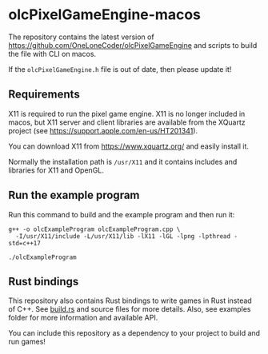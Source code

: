 # olcPixelGameEngine-macos

The repository contains the latest version of https://github.com/OneLoneCoder/olcPixelGameEngine
and scripts to build the file with CLI on macos.

If the `olcPixelGameEngine.h` file is out of date, then please update it!

## Requirements

X11 is required to run the pixel game engine. X11 is no longer included in macos, but X11 server and
client libraries are available from the XQuartz project (see https://support.apple.com/en-us/HT201341).

You can download X11 from https://www.xquartz.org/ and easily install it.

Normally the installation path is `/usr/X11` and it contains includes and libraries for X11 and OpenGL.

## Run the example program

Run this command to build and the example program and then run it:

```shell
g++ -o olcExampleProgram olcExampleProgram.cpp \
  -I/usr/X11/include -L/usr/X11/lib -lX11 -lGL -lpng -lpthread -std=c++17
```

```shell
./olcExampleProgram
```

## Rust bindings

This repository also contains Rust bindings to write games in Rust instead of C++.
See [build.rs](./build.rs) and source files for more details. Also, see examples folder for more
information and available API.

You can include this repository as a dependency to your project to build and run games!
